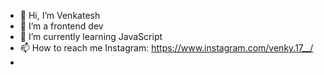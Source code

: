 - 👋 Hi, I’m Venkatesh
- 👀 I’m a frontend dev
- 🌱 I’m currently learning JavaScript
- 📫 How to reach me Instagram: https://www.instagram.com/venky.17__/
- 

<!---
venky-17/venky-17 is a ✨ special ✨ repository because its `README.md` (this file) appears on your GitHub profile.
You can click the Preview link to take a look at your changes.
--->
